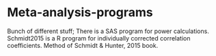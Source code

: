 # Meta-analysis-programs
Bunch of different stuff; 
There is a SAS program for power calculations. 
Schmidt2015 is a R program for individually corrected correlation coefficients.  Method of Schmidt & Hunter, 2015 book.
